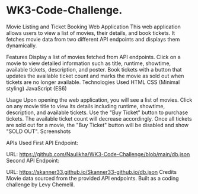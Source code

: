 # WK3-Code-Challenge.
Movie Listing and Ticket Booking Web Application
This web application allows users to view a list of movies, their details, and book tickets. It fetches movie data from two different API endpoints and displays them dynamically.

Features
Display a list of movies fetched from API endpoints.
Click on a movie to view detailed information such as title, runtime, showtime, available tickets, description, and poster.
Book tickets with a button that updates the available ticket count and marks the movie as sold out when tickets are no longer available.
Technologies Used
HTML
CSS (Minimal styling)
JavaScript (ES6)

Usage
Upon opening the web application, you will see a list of movies.
Click on any movie title to view its details including runtime, showtime, description, and available tickets.
Use the "Buy Ticket" button to purchase tickets. The available ticket count will decrease accordingly.
Once all tickets are sold out for a movie, the "Buy Ticket" button will be disabled and show "SOLD OUT".
Screenshots


APIs Used
First API Endpoint:

URL: https://github.com/Naulikha/WK3-Code-Challenge/blob/main/db.json
Second API Endpoint:

URL: https://skanner33.github.io/Skanner33-github.io/db.json
Credits
Movie data sourced from the provided API endpoints.
Built as a coding challenge by Levy Chemelil.
